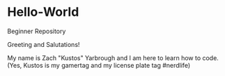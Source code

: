 # Hello-World
Beginner Repository

Greeting and Salutations!

My name is Zach "Kustos" Yarbrough and I am here to learn how to code.
(Yes, Kustos is my gamertag and my license plate tag #nerdlife)
